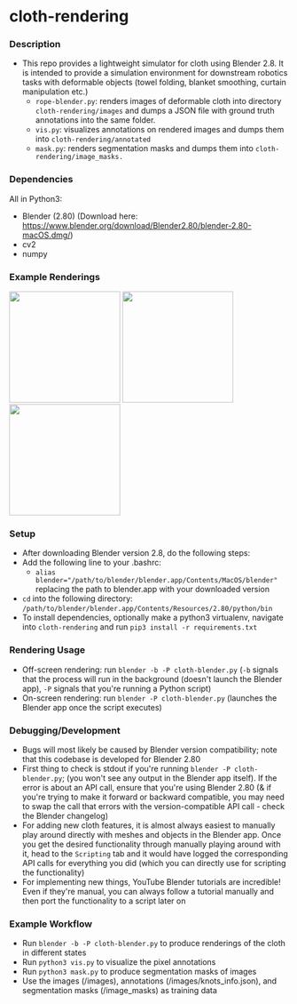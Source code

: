 # cloth-rendering

### Description
* This repo provides a lightweight simulator for cloth using Blender 2.8. It is intended to provide a simulation environment for downstream robotics tasks with deformable objects (towel folding, blanket smoothing, curtain manipulation etc.)
  * `rope-blender.py`: renders images of deformable cloth into directory `cloth-rendering/images` and dumps a JSON file with ground truth annotations into the same folder.
  * `vis.py`: visualizes annotations on rendered images and dumps them into `cloth-rendering/annotated`
  * `mask.py`: renders segmentation masks and dumps them into `cloth-rendering/image_masks.` 
  
### Dependencies
All in Python3:
* Blender (2.80) (Download here: https://www.blender.org/download/Blender2.80/blender-2.80-macOS.dmg/)
* cv2
* numpy
  
### Example Renderings
<p float="left">
 <img src="https://github.com/priyasundaresan/cloth-rendering/blob/master/images/000010_rgb.png" height="200">
 <img src="https://github.com/priyasundaresan/cloth-rendering/blob/master/images/000015_rgb.png" height="200">
 <img src="https://github.com/priyasundaresan/cloth-rendering/blob/master/images/000020_rgb.png" height="200">
</p>

### Setup
* After downloading Blender version 2.8, do the following steps:
* Add the following line to your .bashrc: 
  * `alias blender="/path/to/blender/blender.app/Contents/MacOS/blender"` replacing the path to blender.app with your downloaded version
* `cd` into the following directory: `/path/to/blender/blender.app/Contents/Resources/2.80/python/bin`
* To install dependencies, optionally make a python3 virtualenv, navigate into `cloth-rendering` and run `pip3 install -r requirements.txt`

### Rendering Usage
* Off-screen rendering: run `blender -b -P cloth-blender.py` (`-b` signals that the process will run in the background (doesn't launch the Blender app), `-P` signals that you're running a Python script)
* On-screen rendering: run `blender -P cloth-blender.py` (launches the Blender app once the script executes)

### Debugging/Development
* Bugs will most likely be caused by Blender version compatibility; note that this codebase is developed for Blender 2.80
* First thing to check is stdout if you're running `blender -P cloth-blender.py`; (you won't see any output in the Blender app itself). If the error is about an API call, ensure that you're using Blender 2.80 (& if you're trying to make it forward or backward compatible, you may need to swap the call that errors with the version-compatible API call - check the Blender changelog)
* For adding new cloth features, it is almost always easiest to manually play around directly with meshes and objects in the Blender app. Once you get the desired functionality through manually playing around with it, head to the `Scripting` tab and it would have logged the corresponding API calls for everything you did (which you can directly use for scripting the functionality)
* For implementing new things, YouTube Blender tutorials are incredible! Even if they're manual, you can always follow a tutorial manually and then port the functionality to a script later on

### Example Workflow
* Run `blender -b -P cloth-blender.py` to produce renderings of the cloth in different states
* Run `python3 vis.py` to visualize the pixel annotations
* Run `python3 mask.py` to produce segmentation masks of images
* Use the images (/images), annotations (/images/knots_info.json), and segmentation masks (/image_masks) as training data
